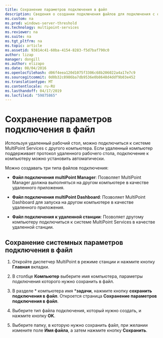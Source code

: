 ```yaml
---
title: Сохранение параметров подключения в файл
description: Сведения о создании подключения файлов для подключения с одного компьютера на другой в службах MultiPoint
ms.custom: na
ms.prod: windows-server-threshold
ms.technology: multipoint-services
ms.reviewer: na
ms.suite: na
ms.tgt_pltfrm: na
ms.topic: article
ms.assetid: 93814c41-60ba-4154-8283-f5d7baf790c0
author: lizap
manager: dongill
ms.author: elizapo
ms.date: 08/04/2016
ms.openlocfilehash: d06f4eea120d1075f3306c68b206022a4a17e7c9
ms.sourcegitcommit: 0d0b32c8986ba7db9536e0b8648d4ddf9b03e452
ms.translationtype: MT
ms.contentlocale: ru-RU
ms.lasthandoff: 04/17/2019
ms.locfileid: "59875865"
---
```

# <a name="save-connection-settings-to-file"></a>Сохранение параметров подключения в файл
Используя удаленный рабочий стол, можно подключиться к системе MultiPoint Services с другого компьютера. Если удаленный компьютер поддерживает протокол удаленного рабочего стола, подключение к компьютеру можно установить автоматически.  
  
Можно создавать три типа файлов подключения:  
  
- **Файл подключения multiPoint Manager**:  Позволяет MultiPoint Manager должна выполняться на другом компьютере в качестве удаленного приложения.  
  
- **Файл подключения multiPoint Dashboard**: Позволяет MultiPoint Dashboard для запуска на другом компьютере в качестве удаленного приложения.  
  
- **Файл подключения к удаленной станции**:  Позволяет другому компьютеру подключиться к системе MultiPoint Services в качестве удаленной станции.  
  
## <a name="to-save-system-connection-settings-to-a-file"></a>Сохранение системных параметров подключения в файл  
  
1.  Откройте диспетчер MultiPoint в режиме станции и нажмите кнопку **Главная** вкладки.  
  
2.  В столбце **Компьютер** выберите имя компьютера, параметры подключения которого нужно сохранить в файл.  
  
3.  В разделе * компьютера имя ***задачи**, нажмите кнопку **сохранить подключения в файл**. Откроется страница **Сохранение параметров подключения в файл**.  
  
4.  Выберите тип файла подключения, который нужно создать, и нажмите кнопку **OK**.  
  
5.  Выберите папку, в которую нужно сохранить файл, при желании измените поле **Имя файла**, а затем нажмите кнопку **Сохранить**.